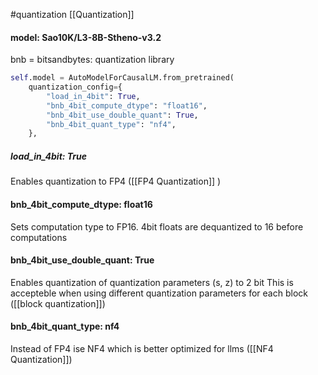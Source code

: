 #quantization
[[Quantization]]
#### model: Sao10K/L3-8B-Stheno-v3.2
bnb = bitsandbytes: quantization library
``` python
self.model = AutoModelForCausalLM.from_pretrained(
    quantization_config={
	    "load_in_4bit": True,
        "bnb_4bit_compute_dtype": "float16",
        "bnb_4bit_use_double_quant": True,
        "bnb_4bit_quant_type": "nf4",
    },
```
##### load_in_4bit: True
Enables quantization to FP4 ([[FP4 Quantization]] )
#### bnb_4bit_compute_dtype: float16
Sets computation type to FP16.
4bit floats are dequantized to 16 before computations
#### bnb_4bit_use_double_quant: True
Enables quantization of quantization parameters (s, z) to 2 bit
This is accepteble when using different quantization parameters for each block ([[block quantization]])
#### bnb_4bit_quant_type: nf4
Instead of FP4 ise NF4 which is better optimized for llms ([[NF4 Quantization]])





 






